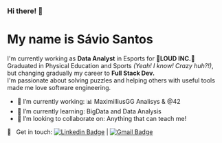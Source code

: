 ### Hi there! 👋
# My name is <b>Sávio Santos</b>
I'm currently working as <b>Data Analyst</b> in Esports for :green_heart:<b>LOUD INC.</b>:green_heart:
</br>Graduated in Physical Education and Sports <i>(Yeah! I know! Crazy huh?!)</i>, but changing gradually my career to <b>Full Stack Dev.</b>
<br/>I'm passionate about solving puzzles and helping others with useful tools made me love software engineering.

- 🔭 I’m currently working: :bar_chart: MaximilliusGG Analisys & @42
- 🌱 I’m currently learning: BigData and Data Analysis
- 👯 I’m looking to collaborate on: Anything that can teach me!

:email: &nbsp; Get in touch: [![Linkedin Badge](https://img.shields.io/badge/-SávioSantos-blue?style=flat-square&logo=Linkedin&logoColor=white&link=https://www.linkedin.com/in/dsaviossantos)](https://www.linkedin.com/in/dsaviossantos/) 
| 
[![Gmail Badge](https://img.shields.io/badge/-dsaviossantos@gmail.com-c14438?style=flat-square&logo=Gmail&logoColor=white&link=mailto:dsaviossantos@gmail.com)](mailto:dsaviossantos@gmail.com)

